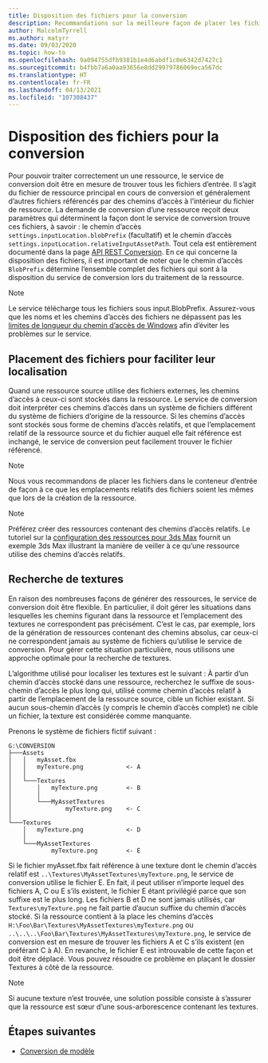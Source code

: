 ```yaml
---
title: Disposition des fichiers pour la conversion
description: Recommandations sur la meilleure façon de placer les fichiers dans le conteneur d’entrée.
author: MalcolmTyrrell
ms.author: matyrr
ms.date: 09/03/2020
ms.topic: how-to
ms.openlocfilehash: 9a094755dfb9381b1e4d6abdf1c0e6342d7427c1
ms.sourcegitcommit: b4fbb7a6a0aa93656e8dd29979786069eca567dc
ms.translationtype: HT
ms.contentlocale: fr-FR
ms.lasthandoff: 04/13/2021
ms.locfileid: "107308437"
---
```

# <a name="laying-out-files-for-conversion"></a>Disposition des fichiers pour la conversion

Pour pouvoir traiter correctement un une ressource, le service de conversion doit être en mesure de trouver tous les fichiers d’entrée.
Il s’agit du fichier de ressource principal en cours de conversion et généralement d’autres fichiers référencés par des chemins d’accès à l’intérieur du fichier de ressource.
La demande de conversion d’une ressource reçoit deux paramètres qui déterminent la façon dont le service de conversion trouve ces fichiers, à savoir : le chemin d’accès `settings.inputLocation.blobPrefix` (facultatif) et le chemin d’accès `settings.inputLocation.relativeInputAssetPath`.
Tout cela est entièrement documenté dans la page [API REST Conversion](conversion-rest-api.md).
En ce qui concerne la disposition des fichiers, il est important de noter que le chemin d’accès `BlobPrefix` détermine l’ensemble complet des fichiers qui sont à la disposition du service de conversion lors du traitement de la ressource.

> [!Note]
> Le service télécharge tous les fichiers sous input.BlobPrefix. Assurez-vous que les noms et les chemins d’accès des fichiers ne dépassent pas les [limites de longueur du chemin d’accès de Windows](https://docs.microsoft.com/windows/win32/fileio/maximum-file-path-limitation) afin d’éviter les problèmes sur le service. 

## <a name="placing-files-so-they-can-be-found"></a>Placement des fichiers pour faciliter leur localisation

Quand une ressource source utilise des fichiers externes, les chemins d’accès à ceux-ci sont stockés dans la ressource.
Le service de conversion doit interpréter ces chemins d’accès dans un système de fichiers différent du système de fichiers d’origine de la ressource.
Si les chemins d’accès sont stockés sous forme de chemins d’accès relatifs, et que l’emplacement relatif de la ressource source et du fichier auquel elle fait référence est inchangé, le service de conversion peut facilement trouver le fichier référencé.

> [!Note]
> Nous vous recommandons de placer les fichiers dans le conteneur d’entrée de façon à ce que les emplacements relatifs des fichiers soient les mêmes que lors de la création de la ressource.

> [!Note]
> Préférez créer des ressources contenant des chemins d’accès relatifs.
> Le tutoriel sur la [configuration des ressources pour 3ds Max](../../tutorials/modeling/3dsmax-material-setup.md) fournit un exemple 3ds Max illustrant la manière de veiller à ce qu’une ressource utilise des chemins d’accès relatifs.

## <a name="finding-textures"></a>Recherche de textures

En raison des nombreuses façons de générer des ressources, le service de conversion doit être flexible.
En particulier, il doit gérer les situations dans lesquelles les chemins figurant dans la ressource et l’emplacement des textures ne correspondent pas précisément.
C’est le cas, par exemple, lors de la génération de ressources contenant des chemins absolus, car ceux-ci ne correspondent jamais au système de fichiers qu’utilise le service de conversion.
Pour gérer cette situation particulière, nous utilisons une approche optimale pour la recherche de textures.

L’algorithme utilisé pour localiser les textures est le suivant : À partir d’un chemin d’accès stocké dans une ressource, recherchez le suffixe de sous-chemin d’accès le plus long qui, utilisé comme chemin d’accès relatif à partir de l’emplacement de la ressource source, cible un fichier existant.
Si aucun sous-chemin d’accès (y compris le chemin d’accès complet) ne cible un fichier, la texture est considérée comme manquante.

Prenons le système de fichiers fictif suivant : 
```
G:\CONVERSION
├───Assets
│   │   myAsset.fbx
│   │   myTexture.png            <- A
│   │
│   └───Textures
│       │   myTexture.png        <- B
│       │
│       └───MyAssetTextures
│               myTexture.png    <- C
│
└───Textures
    │   myTexture.png            <- D
    │
    └───MyAssetTextures
            myTexture.png        <- E
```
Si le fichier myAsset.fbx fait référence à une texture dont le chemin d’accès relatif est `..\Textures\MyAssetTextures\myTexture.png`, le service de conversion utilise le fichier E. En fait, il peut utiliser n’importe lequel des fichiers A, C ou E s’ils existent, le fichier E étant privilégié parce que son suffixe est le plus long.
Les fichiers B et D ne sont jamais utilisés, car `Textures\myTexture.png` ne fait partie d’aucun suffixe du chemin d’accès stocké.
Si la ressource contient à la place les chemins d’accès `H:\Foo\Bar\Textures\MyAssetTextures\myTexture.png` ou `..\..\..\Foo\Bar\Textures\MyAssetTextures\myTexture.png`, le service de conversion est en mesure de trouver les fichiers A et C s’ils existent (en préférant C à A). En revanche, le fichier E est introuvable de cette façon et doit être déplacé.
Vous pouvez résoudre ce problème en plaçant le dossier Textures à côté de la ressource.

> [!Note]
> Si aucune texture n’est trouvée, une solution possible consiste à s’assurer que la ressource est sœur d’une sous-arborescence contenant les textures.

## <a name="next-steps"></a>Étapes suivantes

- [Conversion de modèle](model-conversion.md)
